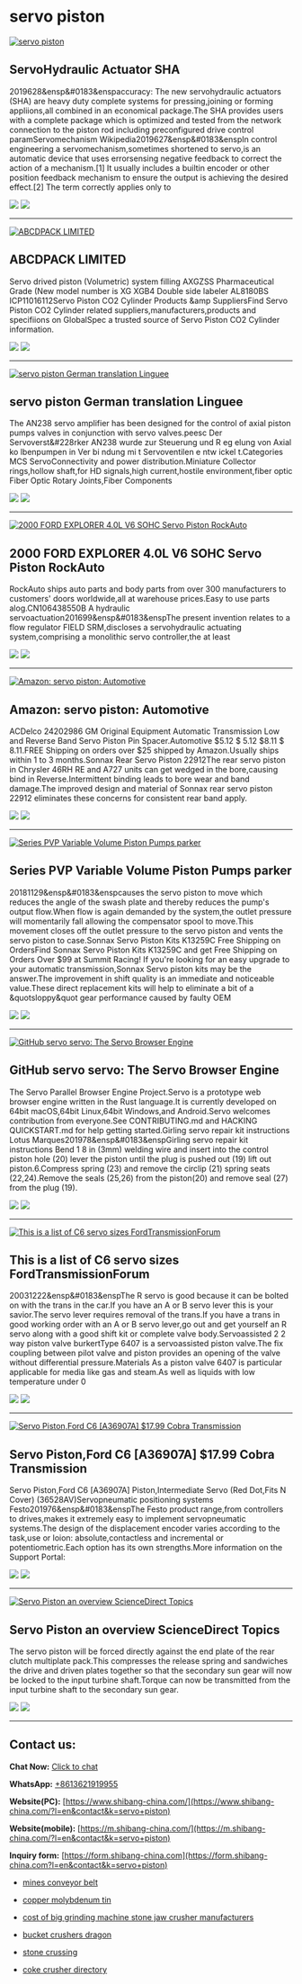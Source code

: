 # servo piston

<a href="https://swt.shibang-china.com/?l=en&img&k=servo+piston" target="_blank">![servo piston](http://static.shibang-china.com/all-800x300/1188.jpg)</a>

## ServoHydraulic Actuator SHA
2019628&ensp&#0183&enspaccuracy: The new servohydraulic actuators (SHA) are heavy duty complete systems for pressing,joining or forming appliions,all combined in an economical package.The SHA provides users with a complete package which is optimized and tested from the network connection to the piston rod including preconfigured drive control paramServomechanism Wikipedia2019627&ensp&#0183&enspIn control engineering a servomechanism,sometimes shortened to servo,is an automatic device that uses errorsensing negative feedback to correct the action of a mechanism.[1] It usually includes a builtin encoder or other position feedback mechanism to ensure the output is achieving the desired effect.[2] The term correctly applies only to


<a href="https://whatsapp.shibangsoft.com/WhatsApp.php" target="_blank" title="WhatsApp">![](http://static.shibang-china.com/icon/whatsapp.png)</a> <a href="https://swt.shibang-china.com/?l=en&icon&k=servo+piston" target="_blank">![](http://static.shibang-china.com/icon/chat-en.png)</a>

---

<a href="https://swt.shibang-china.com/?l=en&img&k=servo+piston" target="_blank">![ABCDPACK LIMITED](http://static.shibang-china.com/all-800x300/851.jpg)</a>

## ABCDPACK LIMITED
Servo drived piston (Volumetric) system filling AXGZSS Pharmaceutical Grade (New model number is XG XGB4 Double side labeler AL8180BS ICP11016112Servo Piston CO2 Cylinder Products &amp SuppliersFind Servo Piston CO2 Cylinder related suppliers,manufacturers,products and specifiions on GlobalSpec a trusted source of Servo Piston CO2 Cylinder information.


<a href="https://whatsapp.shibangsoft.com/WhatsApp.php" target="_blank" title="WhatsApp">![](http://static.shibang-china.com/icon/whatsapp.png)</a> <a href="https://swt.shibang-china.com/?l=en&icon&k=servo+piston" target="_blank">![](http://static.shibang-china.com/icon/chat-en.png)</a>

---

<a href="https://swt.shibang-china.com/?l=en&img&k=servo+piston" target="_blank">![servo piston German translation Linguee](http://static.shibang-china.com/all-800x300/1042.jpg)</a>

## servo piston German translation Linguee
The AN238 servo amplifier has been designed for the control of axial piston pumps valves in conjunction with servo valves.peesc Der Servoverst&#228rker AN238 wurde zur Steuerung und R eg elung von Axial ko lbenpumpen in Ver bi ndung mi t Servoventilen e ntw ickel t.Categories MCS ServoConnectivity and power distribution.Miniature Collector rings,hollow shaft,for HD signals,high current,hostile environment,fiber optic Fiber Optic Rotary Joints,Fiber Components


<a href="https://whatsapp.shibangsoft.com/WhatsApp.php" target="_blank" title="WhatsApp">![](http://static.shibang-china.com/icon/whatsapp.png)</a> <a href="https://swt.shibang-china.com/?l=en&icon&k=servo+piston" target="_blank">![](http://static.shibang-china.com/icon/chat-en.png)</a>

---

<a href="https://swt.shibang-china.com/?l=en&img&k=servo+piston" target="_blank">![2000 FORD EXPLORER 4.0L V6 SOHC Servo Piston RockAuto](http://static.shibang-china.com/all-800x300/1273.jpg)</a>

## 2000 FORD EXPLORER 4.0L V6 SOHC Servo Piston RockAuto
RockAuto ships auto parts and body parts from over 300 manufacturers to customers' doors worldwide,all at warehouse prices.Easy to use parts alog.CN106438550B A hydraulic servoactuation201699&ensp&#0183&enspThe present invention relates to a flow regulator FIELD SRM,discloses a servohydraulic actuating system,comprising a monolithic servo controller,the at least


<a href="https://whatsapp.shibangsoft.com/WhatsApp.php" target="_blank" title="WhatsApp">![](http://static.shibang-china.com/icon/whatsapp.png)</a> <a href="https://swt.shibang-china.com/?l=en&icon&k=servo+piston" target="_blank">![](http://static.shibang-china.com/icon/chat-en.png)</a>

---

<a href="https://swt.shibang-china.com/?l=en&img&k=servo+piston" target="_blank">![Amazon: servo piston: Automotive](http://static.shibang-china.com/all-800x300/1367.jpg)</a>

## Amazon: servo piston: Automotive
ACDelco 24202986 GM Original Equipment Automatic Transmission Low and Reverse Band Servo Piston Pin Spacer.Automotive $5.12 $ 5.12 $8.11 $ 8.11.FREE Shipping on orders over $25 shipped by Amazon.Usually ships within 1 to 3 months.Sonnax Rear Servo Piston 22912The rear servo piston in Chrysler 46RH RE and A727 units can get wedged in the bore,causing bind in Reverse.Intermittent binding leads to bore wear and band damage.The improved design and material of Sonnax rear servo piston 22912 eliminates these concerns for consistent rear band apply.


<a href="https://whatsapp.shibangsoft.com/WhatsApp.php" target="_blank" title="WhatsApp">![](http://static.shibang-china.com/icon/whatsapp.png)</a> <a href="https://swt.shibang-china.com/?l=en&icon&k=servo+piston" target="_blank">![](http://static.shibang-china.com/icon/chat-en.png)</a>

---

<a href="https://swt.shibang-china.com/?l=en&img&k=servo+piston" target="_blank">![Series PVP Variable Volume Piston Pumps parker](http://static.shibang-china.com/all-800x300/1029.jpg)</a>

## Series PVP Variable Volume Piston Pumps parker
20181129&ensp&#0183&enspcauses the servo piston to move which reduces the angle of the swash plate and thereby reduces the pump's output flow.When flow is again demanded by the system,the outlet pressure will momentarily fall allowing the compensator spool to move.This movement closes off the outlet pressure to the servo piston and vents the servo piston to case.Sonnax Servo Piston Kits K13259C Free Shipping on OrdersFind Sonnax Servo Piston Kits K13259C and get Free Shipping on Orders Over $99 at Summit Racing! If you're looking for an easy upgrade to your automatic transmission,Sonnax Servo piston kits may be the answer.The improvement in shift quality is an immediate and noticeable value.These direct replacement kits will help to eliminate a bit of a &quotsloppy&quot gear performance caused by faulty OEM


<a href="https://whatsapp.shibangsoft.com/WhatsApp.php" target="_blank" title="WhatsApp">![](http://static.shibang-china.com/icon/whatsapp.png)</a> <a href="https://swt.shibang-china.com/?l=en&icon&k=servo+piston" target="_blank">![](http://static.shibang-china.com/icon/chat-en.png)</a>

---

<a href="https://swt.shibang-china.com/?l=en&img&k=servo+piston" target="_blank">![GitHub servo servo: The Servo Browser Engine](http://static.shibang-china.com/all-800x300/1443.jpg)</a>

## GitHub servo servo: The Servo Browser Engine
The Servo Parallel Browser Engine Project.Servo is a prototype web browser engine written in the Rust language.It is currently developed on 64bit macOS,64bit Linux,64bit Windows,and Android.Servo welcomes contribution from everyone.See CONTRIBUTING.md and HACKING QUICKSTART.md for help getting started.Girling servo repair kit instructions Lotus Marques201978&ensp&#0183&enspGirling servo repair kit instructions Bend 1 8 in (3mm) welding wire and insert into the control piston hole (20) lever the piston until the plug is pushed out (19) lift out piston.6.Compress spring (23) and remove the circlip (21) spring seats (22,24).Remove the seals (25,26) from the piston(20) and remove seal (27) from the plug (19).


<a href="https://whatsapp.shibangsoft.com/WhatsApp.php" target="_blank" title="WhatsApp">![](http://static.shibang-china.com/icon/whatsapp.png)</a> <a href="https://swt.shibang-china.com/?l=en&icon&k=servo+piston" target="_blank">![](http://static.shibang-china.com/icon/chat-en.png)</a>

---

<a href="https://swt.shibang-china.com/?l=en&img&k=servo+piston" target="_blank">![This is a list of C6 servo sizes FordTransmissionForum](http://static.shibang-china.com/all-800x300/371.jpg)</a>

## This is a list of C6 servo sizes FordTransmissionForum
20031222&ensp&#0183&enspThe R servo is good because it can be bolted on with the trans in the car.If you have an A or B servo lever this is your savior.The servo lever requires removal of the trans.If you have a trans in good working order with an A or B servo lever,go out and get yourself an R servo along with a good shift kit or complete valve body.Servoassisted 2 2 way piston valve burkertType 6407 is a servoassisted piston valve.The fix coupling between pilot valve and piston provides an opening of the valve without differential pressure.Materials As a piston valve 6407 is particular applicable for media like gas and steam.As well as liquids with low temperature under 0


<a href="https://whatsapp.shibangsoft.com/WhatsApp.php" target="_blank" title="WhatsApp">![](http://static.shibang-china.com/icon/whatsapp.png)</a> <a href="https://swt.shibang-china.com/?l=en&icon&k=servo+piston" target="_blank">![](http://static.shibang-china.com/icon/chat-en.png)</a>

---

<a href="https://swt.shibang-china.com/?l=en&img&k=servo+piston" target="_blank">![Servo Piston,Ford C6 [A36907A] $17.99 Cobra Transmission](http://static.shibang-china.com/all-800x300/595.jpg)</a>

## Servo Piston,Ford C6 [A36907A] $17.99 Cobra Transmission
Servo Piston,Ford C6 [A36907A] Piston,Intermediate Servo (Red Dot,Fits N Cover) (36528AV)Servopneumatic positioning systems Festo201976&ensp&#0183&enspThe Festo product range,from controllers to drives,makes it extremely easy to implement servopneumatic systems.The design of the displacement encoder varies according to the task,use or loion: absolute,contactless and incremental or potentiometric.Each option has its own strengths.More information on the Support Portal:


<a href="https://whatsapp.shibangsoft.com/WhatsApp.php" target="_blank" title="WhatsApp">![](http://static.shibang-china.com/icon/whatsapp.png)</a> <a href="https://swt.shibang-china.com/?l=en&icon&k=servo+piston" target="_blank">![](http://static.shibang-china.com/icon/chat-en.png)</a>

---

<a href="https://swt.shibang-china.com/?l=en&img&k=servo+piston" target="_blank">![Servo Piston an overview ScienceDirect Topics](http://static.shibang-china.com/all-800x300/503.jpg)</a>

## Servo Piston an overview ScienceDirect Topics
The servo piston will be forced directly against the end plate of the rear clutch multiplate pack.This compresses the release spring and sandwiches the drive and driven plates together so that the secondary sun gear will now be locked to the input turbine shaft.Torque can now be transmitted from the input turbine shaft to the secondary sun gear.

<a href="https://whatsapp.shibangsoft.com/WhatsApp.php" target="_blank" title="WhatsApp">![](http://static.shibang-china.com/icon/whatsapp.png)</a> <a href="https://swt.shibang-china.com/?l=en&icon&k=servo+piston" target="_blank">![](http://static.shibang-china.com/icon/chat-en.png)</a>

---
## Contact us:

**Chat Now:** [Click to chat](https://swt.shibang-china.com?l=en&contact&k=servo+piston)

**WhatsApp:**  [+8613621919955](https://whatsapp.shibangsoft.com/WhatsApp.php)

**Website(PC):** [https://www.shibang-china.com/](https://www.shibang-china.com/?l=en&contact&k=servo+piston)

**Website(mobile):** [https://m.shibang-china.com/](https://m.shibang-china.com/?l=en&contact&k=servo+piston)

**Inquiry form:** [https://form.shibang-china.com](https://form.shibang-china.com?l=en&contact&k=servo+piston)

* [mines conveyor belt](../115/mines%20conveyor%20belt.md)

* [copper molybdenum tin](../121/copper%20molybdenum%20tin.md)

* [cost of big grinding machine stone jaw crusher manufacturers](../114/cost%20of%20big%20grinding%20machine%20stone%20jaw%20crusher%20manufacturers.md)

* [bucket crushers dragon](../111/bucket%20crushers%20dragon.md)

* [stone crussing](../122/stone%20crussing.md)

* [coke crusher directory](../125/coke%20crusher%20directory.md)
